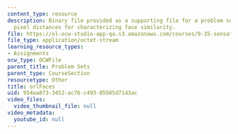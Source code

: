 ```yaml
---
content_type: resource
description: Binary file provided as a supporting file for a problem set on using
  pixel distances for characterizing face similarity.
file: https://ol-ocw-studio-app-qa.s3.amazonaws.com/courses/9-35-sensation-and-perception-spring-2009/954aa8733452ac76c49305505d7143ac_orlFaces.mat
file_type: application/octet-stream
learning_resource_types:
- Assignments
ocw_type: OCWFile
parent_title: Problem Sets
parent_type: CourseSection
resourcetype: Other
title: orlFaces
uid: 954aa873-3452-ac76-c493-05505d7143ac
video_files:
  video_thumbnail_file: null
video_metadata:
  youtube_id: null
---
```

